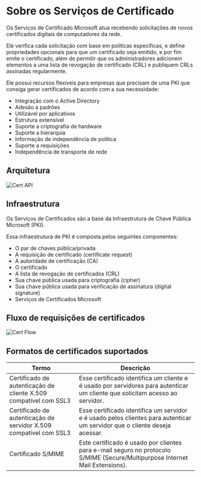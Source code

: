 # Sobre os Serviços de Certificado

Os Serviços de Certificado Microsoft atua recebendo solicitações de novos certificados digitais de computadores da rede.

Ele verifica cada solicitação com base em políticas específicas, e define propriedades opcionais para que um certificado seja emitido, e por fim emite o certificado, além de permitir que os administradores adicionem elementos a uma lista de revogação de certificado (CRL) e publiquem CRLs assinadas regularmente.

Ele possui recursos flexíveis para empresas que precisam de uma PKI que consiga gerar certificados de acordo com a sua necessidade:

- Integração com o Active Directory
- Adesão a padrões
- Utilizável por aplicativos
- Estrutura extensível
- Suporte a criptografia de hardware
- Suporte a hierarquia
- Informação de independência de política
- Suporte a requisições
- Independência de transporte de rede

## Arquitetura

![Cert API](/mdwiki/pages/kb/microsoft/adcs/img/certapi.png)

## Infraestrutura

Os Serviços de Certificados são a base da Infraestrutura de Chave Pública Microsoft (PKI).

Essa infraestrutura de PKI é composta pelos seguintes componentes:

- O par de chaves pública/privada
- A requisição de certificado (certificate request)
- A autoridade de certificação (CA)
- O certificado
- A lista de revogação de certificados (CRL)
- Sua chave pública usada para criptografia (cipher)
- Sua chave pública usada para verificação de assinatura (digital signature)
- Serviços de Certificados Microsoft

## Fluxo de requisições de certificados

![Cert Flow](/mdwiki/pages/kb/microsoft/adcs/img/certflow.png)

## Formatos de certificados suportados

Termo       | Descrição
------------|----------
Certificado de autenticação de cliente X.509 compatível com SSL3 | Esse certificado identifica um cliente e é usado por servidores para autenticar um cliente que solicitam acesso ao servidor.
Certificado de autenticação de servidor X.509 compatível com SSL3 | Esse certificado identifica um servidor e é usado pelos clientes para autenticar um servidor que o cliente deseja acessar.
Certificado S/MIME | Este certificado é usado por clientes para e-mail seguro no protocolo S/MIME (Secure/Multipurpose Internet Mail Extensions).

